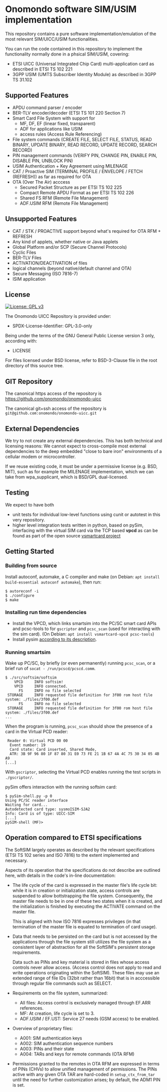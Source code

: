 Onomondo software SIM/USIM implementation
=========================================

This repository contains a pure software
implementation/emulation of the most relevant SIM/UICC/USIM functionalities.

You can run the code contained in this repository to implement the functionality
normally done in a phsical SIM/USIM, covering:

* ETSI UICC (Universal Integrated Chip Card) multi-application card as described in ETSI TS 102 221
* 3GPP USIM (UMTS Subscriber Identity Module) as described in 3GPP TS 31.102


Supported Features
------------------

* APDU command parser / encoder
* BER-TLV encoder/decoder (ETSI TS 101 220 Section 7)
* Smart Card File System with support for
  * MF, DF, EF (linear fixed, transparent)
  * ADF for applications like USIM
  * access rules (Access Rule Referencing)
* File system commands (CREATE FILE, SELECT FILE, STATUS, READ BINARY, UPDATE BINARY, READ RECORD, UPDATE RECORD, SEARCH RECORD)
* PIN management commands (VERIFY PIN, CHANGE PIN, ENABLE PIN, DISABLE PIN, UNBLOCK PIN)
* USIM Authentication + Key Agreement using MILENAGE
* CAT / Proactive SIM (TERMINAL PROFILE / ENVELOPE / FETCH (REFRESH)) as far as required for OTA
* OTA (Over The Air) acccess
  * Secured Packet Structure as per ETSI TS 102 225
  * Compact Remote APDU Format as per ETSI TS 102 226
  * Shared FS RFM (Remote File Management)
  * ADF.USIM RFM (Remote File Management)

Unsupported Features
--------------------

* CAT / STK / PROACTIVE support beyond what's required for OTA RFM + REFRESH
* Any kind of applets, whether native or Java applets
* Global Platform and/or SCP (Secure Channel Protocols)
* Cyclic Files
* BER-TLV Files
* ACTIVATION/DEACTIVATION of files
* logical channels (beyond native/default channel and OTA)
* Secure Messaging (ISO 7816-7)
* ISIM application

License
-------

[![License: GPL v3](https://img.shields.io/badge/License-GPLv3-blue.svg)](https://www.gnu.org/licenses/gpl-3.0)

The Onomondo UICC Repository is provided under:

- SPDX-License-Identifier: GPL-3.0-only

Being under the terms of the GNU General Public License version 3 only,
according with:

- LICENSE

For files licensed under BSD license, refer to BSD-3-Clause file in the root directory of this source tree.


GIT Repository
--------------

The canonical https access of the repository is https://github.com/onomondo/onomondo-uicc

The canonical git+ssh access of the repository is `git@github.com:onomondo/onomondo-uicc.git`


External Dependencies
---------------------

We try to not create any external dependencies.  This has both technical and licensing
reasons:  We cannot expect to cross-compile most external dependencies to the deep embedded
"close to bare iron" environments of a cellular modem or microcontroller.

If we reuse existing code, it must be under a permissive license (e.g. BSD, MIT), such
as for example the MILENAGE implementation, which we can take from wpa_supplicant, which is
BSD/GPL dual-licensed.


Testing
-------

We expect to have both

* unit tests for individual low-level functions using cunit or autotest in this very repository.
* higher level integration tests written in python, based on pySim, interfacing with the
  virtual SIM card via the TCP based **vpcd** as can be found as part of the open source
  [vsmartcard project](https://frankmorgner.github.io/vsmartcard/virtualsmartcard/README.html)

Getting Started
---------------

### Building from source

Install autoconf, automake, a C compiler and make
(on Debian: `apt install build-essential autoconf automake`),
then run:

```
$ autoreconf -i
$ ./configure
$ make
```

### Installing run time dependencies

* Install the VPCD, which links smartsim into the PC/SC smart card APIs and pcsc-tools to for `gscriptor` and `pcsc_scan` (used for interacting with the sim card).
  (On Debian: `apt install vsmartcard-vpcd pcsc-tools`)
* Install pysim [according to its description](https://git.osmocom.org/pysim/about/).

### Running smartsim

Wake up PC/SC, by briefly (or even permanently) running `pcsc_scan`, or a brief run of `socat - /run/pcscd/pcscd.comm`.

```
$ ./src/softsim/softsim
    VPCD     INFO softsim!
    VPCD     INFO connected.
      FS     INFO no file selected
 STORAGE     INFO requested file definition for 3f00 rom host file system: ./files/3f00.def
      FS     INFO no file selected
 STORAGE     INFO requested file definition for 3f00 rom host file system: ./files/3f00.def
...
```

When the program is running, `pcsc_scan` should show the presence of a card in the Virtual PCD reader:

```
 Reader 0: Virtual PCD 00 00
  Event number: 19
  Card state: Card inserted, Shared Mode,
  ATR: 3B 9F 96 80 1F 87 80 31 E0 73 FE 21 1B 67 4A 4C 75 30 34 05 4B A9
[...]
```

With `gscriptor`, selecting the Virtual PCD enables running the test scripts in `./gscriptor/`.

pySim offers interaction with the running softsim card:

```
$ pySim-shell.py -p 0
Using PC/SC reader interface
Waiting for card...
Autodetected card type: sysmoISIM-SJA2
Info: Card is of type: UICC-SIM
[...]
pySIM-shell (MF)>
```

Operation compared to ETSI specifications
-----------------------------------------

The SoftSIM largely operates as described by the relevant specifications
(ETSI TS 102 series and ISO 7816)
to the extent implemented and necessary.

Aspects of its operation that the specifications do not describe are outlined here,
with details in the code's in-line documentation:

* The life cycle of the card is expressed in the master file's life cycle bit:
  while it is in creation or initialization state, access controls are suspended to allow bottstrapping the file system.
  Consequently, the master file needs to be in one of these two states when it is created,
  and the initialization is finished by executing the ACTIVATE command on the master file.

  This is aligned with how ISO 7816 expresses privileges (in that termination of the master file is equated to termination of card usage).

* Data that needs to be persisted on the card
  but is not accessed by the applications through the file system
  still utilizes the file system as a consistent layer of abstraction for all the SoftSIM's persistent storage requirements.

  Data such as PINs and key material is stored in files whose access controls never allow access.
  (Access control does not apply to read and write operations originating within the SoftSIM).
  These files may use an extended range of file IDs (32bit rather than 16bit) that is in acccessible through regular file commands such as SELECT.

* Requirements on the file system, summarized:

  * All files: Access control is exclusively managed through EF.ARR references.
  * MF: At creation, life cycle is set to 3.
  * ADF.USIM / EF.UST: Service 27 needs (GSM access) to be enabled.

* Overview of proprietary files:
  * A001: SIM authentication keys
  * A002: SIM authentication sequence numbers
  * A003: PINs and their state
  * A004: TARs and keys for remote commands (OTA RFM)

* Permissions granted to the remotes in OTA RFM are expressed in terms of PINs (CHVs) to allow unified management of permissions.
  The PINs active with any given OTA TAR are hard-coded in `setup_ctx_from_tar` until the need for further customization arises;
  by default, the ADM1 PIN is set.
